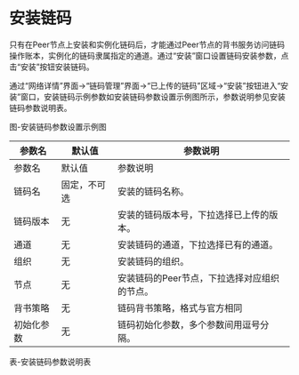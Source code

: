 # 安装链码
只有在Peer节点上安装和实例化链码后，才能通过Peer节点的背书服务访问链码操作账本，实例化的链码隶属指定的通道。通过“安装”窗口设置链码安装参数，点击“安装”按钮安装链码。

通过“网络详情”界面->“链码管理”界面->“已上传的链码”区域->“安装”按钮进入“安装”窗口，安装链码示例参数如安装链码参数设置示例图所示，参数说明参见安装链码参数说明表。
 
图-安装链码参数设置示例图


| 参数名                                               | 默认值                                | 参数说明                                                                                         |
|------------------------------------------------------|---------------------------------------|--------------------------------------------------------------------------------------------------|
| 参数名                                               | 默认值                                | 参数说明                                                                                         |
| 链码名                                               | 固定，不可选                          | 安装的链码名称。                                                                                 |
| 链码版本                                             | 无                                    | 安装的链码版本号，下拉选择已上传的版本。                                                         |
| 通道                                                 | 无                                    | 安装链码的通道，下拉选择已有的通道。                                                             |
| 组织                                                 | 无                                    | 安装链码的组织。                                                                                 |
| 节点                                                 | 无                                    | 安装链码的Peer节点，下拉选择对应组织的节点。                                                     |
| 背书策略                                             | 无                                    | 链码背书策略，格式与官方相同                                                                     |
| 初始化参数                                           | 无                                    | 链码初始化参数，多个参数间用逗号分隔。                                                           |

表-安装链码参数说明表
